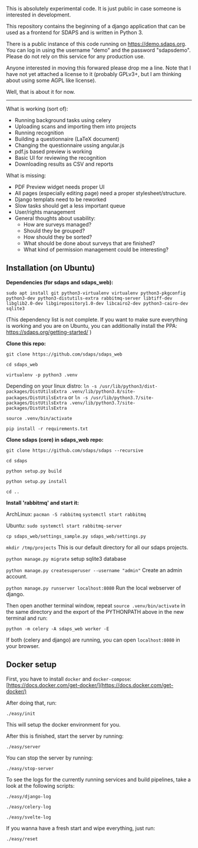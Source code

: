 This is absolutely experimental code. It is just public in case someone
is interested in development.

This repository contains the beginning of a django application that can be
used as a frontend for SDAPS and is written in Python 3.

There is a public instance of this code running on https://demo.sdaps.org.
You can log in using the username "demo" and the password "sdapsdemo". Please
do not rely on this service for any production use.

Anyone interested in moving this forwared please drop me a line. Note that I
have not yet attached a license to it (probably GPLv3+, but I am thinking
about using some AGPL like license).

Well, that is about it for now.

---

What is working (sort of):

- Running background tasks using celery
- Uploading scans and importing them into projects
- Running recognition
- Building a questionnaire (LaTeX document)
- Changing the questionnaire ussing angular.js
- pdf.js based preview is working
- Basic UI for reviewing the recognition
- Downloading results as CSV and reports

What is missing:

- PDF Preview widget needs proper UI
- All pages (especially editing page) need a proper stylesheet/structure.
- Django templats need to be reworked
- Slow tasks should get a less important queue
- User/rights management
- General thoughts about usability:
  - How are surveys managed?
  - Should they be grouped?
  - How should they be sorted?
  - What should be done about surveys that are finished?
  - What kind of permission management could be interesting?

## Installation (on Ubuntu)

**Dependencies (for sdaps and sdaps_web):**

`sudo apt install git python3-virtualenv virtualenv python3-pkgconfig python3-dev python3-distutils-extra rabbitmq-server libtiff-dev libglib2.0-dev libgirepository1.0-dev libcairo2-dev python3-cairo-dev sqlite3`

(This dependency list is not complete. If you want to make sure everything is working and you are on Ubuntu, you can additionally install the PPA: https://sdaps.org/getting-started/ )

**Clone this repo:**

`git clone https://github.com/sdaps/sdaps_web`

`cd sdaps_web`

`virtualenv -p python3 .venv`

Depending on your linux distro:
`ln -s /usr/lib/python3/dist-packages/DistUtilsExtra .venv/lib/python3.8/site-packages/DistUtilsExtra` or
`ln -s /usr/lib/python3.7/site-packages/DistUtilsExtra .venv/lib/python3.7/site-packages/DistUtilsExtra`

`source .venv/bin/activate`

`pip install -r requirements.txt`

**Clone sdaps (core) in sdaps_web repo:**

`git clone https://github.com/sdaps/sdaps --recursive`

`cd sdaps`

`python setup.py build`

`python setup.py install`

`cd ..`

**Install 'rabbitmq' and start it:**

ArchLinux: `pacman -S rabbitmq` `systemctl start rabbitmq`

Ubuntu: `sudo systemctl start rabbitmq-server`

`cp sdaps_web/settings_sample.py sdaps_web/settings.py`

`mkdir /tmp/projects` This is our default directory for all our sdaps projects.

`python manage.py migrate` setup sqlite3 database

`python manage.py createsuperuser --username "admin"` Create an admin account.

`python manage.py runserver localhost:8080` Run the local webserver of django.

Then open another terminal window, repeat `source .venv/bin/activate` in the
same directory and the export of the PYTHONPATH above in the new terminal and
run:

`python -m celery -A sdaps_web worker -E`

If both (celery and django) are running, you can open `localhost:8080` in your
browser.

## Docker setup

First, you have to install `docker` and `docker-compose`: [https://docs.docker.com/get-docker/](https://docs.docker.com/get-docker/)

After doing that, run:

```shell
./easy/init
```

This will setup the docker environment for you.

After this is finished, start the server by running:

```shell
./easy/server
```

You can stop the server by running:

```shell
./easy/stop-server
```

To see the logs for the currently running services and build pipelines, take a look at the following scripts:

```shell
./easy/django-log
```

```shell
./easy/celery-log
```

```shell
./easy/svelte-log
```

If you wanna have a fresh start and wipe everything, just run:

```shell
./easy/reset
```
